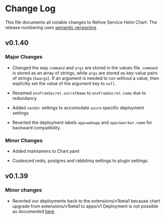 # Change Log

This file documents all notable changes to Rehive Service Helm Chart. The release
numbering uses [semantic versioning](http://semver.org).

## v0.1.40

### Major Changes

* Changed the way `command` and `args` are stored in the values file.
  `command` is stored as an array of strings, while `args` are stored as
  key-value pairs of strings (`kwargs`). If an argument is needed to run without
  a value, then explicitly set the value of the argument key to `null`.

* Renamed `envFromSecret.secretName` to `envFromSecret.name` due to redundancy

* Added `vendor` settings to accomodate `azure` specific deployment settings

* Reverted the deployment labels `app=webapp` and `app=$worker.name` for backward
  compatibility.

### Minor Changes

* Added maintainers to Chart.yaml

* Coalesced redis, postgres and rabbitmq settings to plugin settings.

## v0.1.39

### Minor changes

* Reverted our deployments back to the extensions/v1beta1 because chart upgrade
  from extensions/v1beta1 to apps/v1 Deployment is not possible as documented
  [here](https://github.com/helm/helm/issues/6583)

